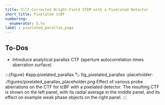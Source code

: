 ```yaml
---
title: Tilt-Corrected Bright-Field STEM with a Pixelated Detector
short_title: Pixelated tcBF
numbering:
  enumerator: 5.%s
label : pixelated_parallax_page
---
```


## To-Dos

- Introduce analytical parallax CTF (aperture autocorrelation times aberration surface)

:::{figure} #app:pixelated_parallax
:label: fig_pixelated_parallax
:placeholder: ./figures/pixelated_parallax_placeholder.png
Effect of various probe aberrations on the CTF for tcBF with a pixelated detector.
The resulting CTF is shown on the left panel, with its radial average in the middle panel, and its effect on example weak phase objects on the right panel.
:::
